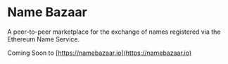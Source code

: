 # Name Bazaar

A peer-to-peer marketplace for the exchange of names registered via the Ethereum Name Service.

Coming Soon to [https://namebazaar.io](https://namebazaar.io)